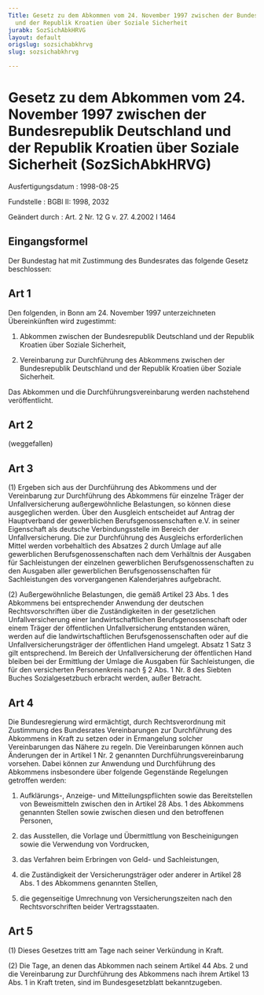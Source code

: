 ```yaml
---
Title: Gesetz zu dem Abkommen vom 24. November 1997 zwischen der Bundesrepublik Deutschland
  und der Republik Kroatien über Soziale Sicherheit
jurabk: SozSichAbkHRVG
layout: default
origslug: sozsichabkhrvg
slug: sozsichabkhrvg

---
```


# Gesetz zu dem Abkommen vom 24. November 1997 zwischen der Bundesrepublik Deutschland und der Republik Kroatien über Soziale Sicherheit (SozSichAbkHRVG)

Ausfertigungsdatum
:   1998-08-25

Fundstelle
:   BGBl II: 1998, 2032

Geändert durch
:   Art. 2 Nr. 12 G v. 27. 4.2002 I 1464

## Eingangsformel

Der Bundestag hat mit Zustimmung des Bundesrates das folgende Gesetz
beschlossen:

## Art 1

Den folgenden, in Bonn am 24. November 1997 unterzeichneten
Übereinkünften wird zugestimmt:

1.  Abkommen zwischen der Bundesrepublik Deutschland und der Republik
    Kroatien über Soziale Sicherheit,


2.  Vereinbarung zur Durchführung des Abkommens zwischen der
    Bundesrepublik Deutschland und der Republik Kroatien über Soziale
    Sicherheit.



Das Abkommen und die Durchführungsvereinbarung werden nachstehend
veröffentlicht.

## Art 2

(weggefallen)

## Art 3

(1) Ergeben sich aus der Durchführung des Abkommens und der
Vereinbarung zur Durchführung des Abkommens für einzelne Träger der
Unfallversicherung außergewöhnliche Belastungen, so können diese
ausgeglichen werden. Über den Ausgleich entscheidet auf Antrag der
Hauptverband der gewerblichen Berufsgenossenschaften e.V. in seiner
Eigenschaft als deutsche Verbindungsstelle im Bereich der
Unfallversicherung. Die zur Durchführung des Ausgleichs erforderlichen
Mittel werden vorbehaltlich des Absatzes 2 durch Umlage auf alle
gewerblichen Berufsgenossenschaften nach dem Verhältnis der Ausgaben
für Sachleistungen der einzelnen gewerblichen Berufsgenossenschaften
zu den Ausgaben aller gewerblichen Berufsgenossenschaften für
Sachleistungen des vorvergangenen Kalenderjahres aufgebracht.

(2) Außergewöhnliche Belastungen, die gemäß Artikel 23 Abs. 1 des
Abkommens bei entsprechender Anwendung der deutschen
Rechtsvorschriften über die Zuständigkeiten in der gesetzlichen
Unfallversicherung einer landwirtschaftlichen Berufsgenossenschaft
oder einem Träger der öffentlichen Unfallversicherung entstanden
wären, werden auf die landwirtschaftlichen Berufsgenossenschaften oder
auf die Unfallversicherungsträger der öffentlichen Hand umgelegt.
Absatz 1 Satz 3 gilt entsprechend. Im Bereich der Unfallversicherung
der öffentlichen Hand bleiben bei der Ermittlung der Umlage die
Ausgaben für Sachleistungen, die für den versicherten Personenkreis
nach § 2 Abs. 1 Nr. 8 des Siebten Buches Sozialgesetzbuch erbracht
werden, außer Betracht.

## Art 4

Die Bundesregierung wird ermächtigt, durch Rechtsverordnung mit
Zustimmung des Bundesrates Vereinbarungen zur Durchführung des
Abkommens in Kraft zu setzen oder in Ermangelung solcher
Vereinbarungen das Nähere zu regeln. Die Vereinbarungen können auch
Änderungen der in Artikel 1 Nr. 2 genannten Durchführungsvereinbarung
vorsehen. Dabei können zur Anwendung und Durchführung des Abkommens
insbesondere über folgende Gegenstände Regelungen getroffen werden:

1.  Aufklärungs-, Anzeige- und Mitteilungspflichten sowie das
    Bereitstellen von Beweismitteln zwischen den in Artikel 28 Abs. 1 des
    Abkommens genannten Stellen sowie zwischen diesen und den betroffenen
    Personen,


2.  das Ausstellen, die Vorlage und Übermittlung von Bescheinigungen sowie
    die Verwendung von Vordrucken,


3.  das Verfahren beim Erbringen von Geld- und Sachleistungen,


4.  die Zuständigkeit der Versicherungsträger oder anderer in Artikel 28
    Abs. 1 des Abkommens genannten Stellen,


5.  die gegenseitige Umrechnung von Versicherungszeiten nach den
    Rechtsvorschriften beider Vertragsstaaten.

## Art 5

(1) Dieses Gesetzes tritt am Tage nach seiner Verkündung in Kraft.

(2) Die Tage, an denen das Abkommen nach seinem Artikel 44 Abs. 2 und
die Vereinbarung zur Durchführung des Abkommens nach ihrem Artikel 13
Abs. 1 in Kraft treten, sind im Bundesgesetzblatt bekanntzugeben.

